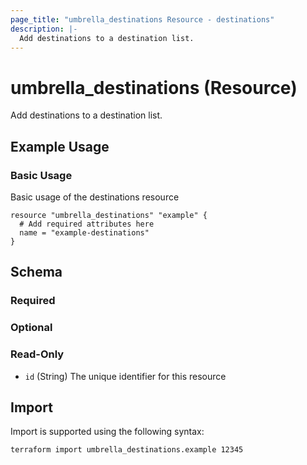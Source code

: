 ```yaml
---
page_title: "umbrella_destinations Resource - destinations"
description: |-
  Add destinations to a destination list.
---
```


# umbrella_destinations (Resource)

Add destinations to a destination list.

## Example Usage


### Basic Usage

Basic usage of the destinations resource

```hcl
resource "umbrella_destinations" "example" {
  # Add required attributes here
  name = "example-destinations"
}
```



## Schema

### Required



### Optional



### Read-Only

- `id` (String) The unique identifier for this resource



## Import

Import is supported using the following syntax:

```shell
terraform import umbrella_destinations.example 12345
```


